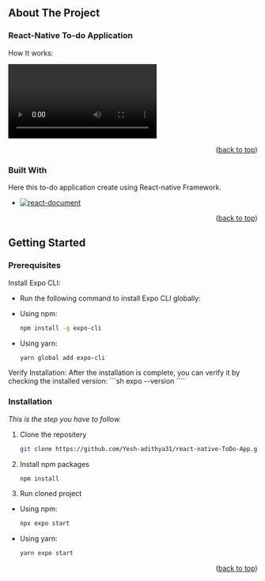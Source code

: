 <a name="readme-top"></a>

<!-- ABOUT THE PROJECT -->

## About The Project

### React-Native To-do Application
How It works:

![Video](images/ss-recode.MP4)

<p align="right">(<a href="#readme-top">back to top</a>)</p>

### Built With

Here this to-do application create using React-native Framework.

- [![react-document][React Native]][react-document]

<p align="right">(<a href="#readme-top">back to top</a>)</p>

<!-- GETTING STARTED -->

## Getting Started

### Prerequisites

Install Expo CLI:
* Run the following command to install Expo CLI globally:

- Using npm:
  ```sh
  npm install -g expo-cli
  ```
- Using yarn:
  ```sh
  yarn global add expo-cli
  ```

Verify Installation:
    After the installation is complete, you can verify it by checking the installed version:
    ```sh
    expo --version
    ````

### Installation

_This is the step you have to follow._

1. Clone the repositery
    ```sh
    git clone https://github.com/Yesh-adithya31/react-native-ToDo-App.git
    ````

2. Install npm packages
   ```sh
   npm install
   ```
3. Run cloned project

- Using npm:
   ```sh
   npx expo start
   ```
- Using yarn:
   ```sh
   yarn expo start
   ```

<p align="right">(<a href="#readme-top">back to top</a>)</p>

<!-- MARKDOWN LINKS & IMAGES -->

[react-document]: https://facebook.github.io/react-native/
[React Native]: https://img.shields.io/badge/React_Native-61DAFB?style=for-the-badge&logo=react&logoColor=white